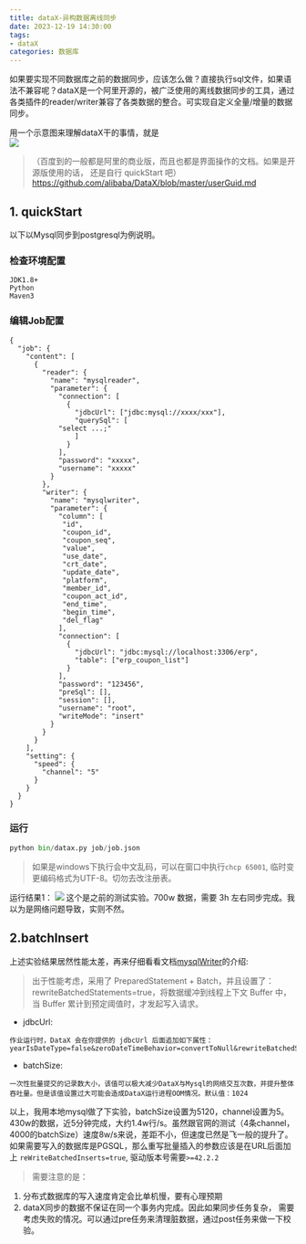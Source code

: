 ```yaml
---
title: dataX-异构数据离线同步
date: 2023-12-19 14:30:00
tags:
- dataX
categories: 数据库
---
```

如果要实现不同数据库之前的数据同步，应该怎么做？直接执行sql文件，如果语法不兼容呢？dataX是一个阿里开源的，被广泛使用的离线数据同步的工具，通过各类插件的reader/writer兼容了各类数据的整合。可实现自定义全量/增量的数据同步。
<!--more-->
用一个示意图来理解dataX干的事情，就是  
![](https://cloud.githubusercontent.com/assets/1067175/17879841/93b7fc1c-6927-11e6-8cda-7cf8420fc65f.png)

> （百度到的一般都是阿里的商业版，而且也都是界面操作的文档。如果是开源版使用的话， 还是自行 quickStart 吧）  
https://github.com/alibaba/DataX/blob/master/userGuid.md


## 1. quickStart
以下以Mysql同步到postgresql为例说明。

### 检查环境配置
``` 
JDK1.8+
Python
Maven3
```

### 编辑Job配置
```
{
  "job": {
    "content": [
      {
        "reader": {
          "name": "mysqlreader",
          "parameter": {
            "connection": [
              {
                "jdbcUrl": ["jdbc:mysql://xxxx/xxx"],
				"querySql": [
			"select ...;"
				]
              }
            ],
            "password": "xxxxx",
            "username": "xxxxx"
          }
        },
        "writer": {
          "name": "mysqlwriter",
          "parameter": {
		    "column": [
			 "id",
			 "coupon_id",
			 "coupon_seq",
			 "value",
			 "use_date",
			 "crt_date",
			 "update_date",
			 "platform",
			 "member_id",
			 "coupon_act_id",
			 "end_time",
			 "begin_time",
			 "del_flag"
			],
            "connection": [
              {
                "jdbcUrl": "jdbc:mysql://localhost:3306/erp",
                "table": ["erp_coupon_list"]
              }
            ],
            "password": "123456",
            "preSql": [],
            "session": [],
            "username": "root",
            "writeMode": "insert"
          }
        }
      }
    ],
    "setting": {
      "speed": {
        "channel": "5"
      }
    }
  }
}
```

### 运行
``` python
python bin/datax.py job/job.json
```
> 如果是windows下执行会中文乱码，可以在窗口中执行`chcp 65001`, 临时变更编码格式为UTF-8。切勿去改注册表。  

运行结果1：
![](images/datax1.png)
这个是之前的测试实验。700w 数据，需要 3h 左右同步完成。我以为是网络问题导致，实则不然。

## 2.batchInsert 

上述实验结果居然性能太差，再来仔细看看文档[mysqlWriter](https://github.com/alibaba/DataX/blob/master/mysqlwriter/doc/mysqlwriter.md)的介绍:  
> 出于性能考虑，采用了 PreparedStatement + Batch，并且设置了：rewriteBatchedStatements=true，将数据缓冲到线程上下文 Buffer 中，当 Buffer 累计到预定阈值时，才发起写入请求。  
- jdbcUrl:
```
作业运行时，DataX 会在你提供的 jdbcUrl 后面追加如下属性：yearIsDateType=false&zeroDateTimeBehavior=convertToNull&rewriteBatchedStatements=true
```
- batchSize:
```
一次性批量提交的记录数大小，该值可以极大减少DataX与Mysql的网络交互次数，并提升整体吞吐量。但是该值设置过大可能会造成DataX运行进程OOM情况。默认值：1024
```
以上，我用本地mysql做了下实验，batchSize设置为5120，channel设置为5。430w的数据，近5分钟完成，大约1.4w行/s。虽然跟官网的测试（4条channel，4000的batchSize）速度8w/s来说，差距不小，但速度已然是飞一般的提升了。  
如果需要写入的数据库是PGSQL，那么重写批量插入的参数应该是在URL后面加上 `reWriteBatchedInserts=true`, 驱动版本号需要`>=42.2.2`  


> 需要注意的是：  
1. 分布式数据库的写入速度肯定会比单机慢，要有心理预期
2. dataX同步的数据不保证在同一个事务内完成。因此如果同步任务复杂， 需要考虑失败的情况。可以通过pre任务来清理脏数据，通过post任务来做一下校验。









